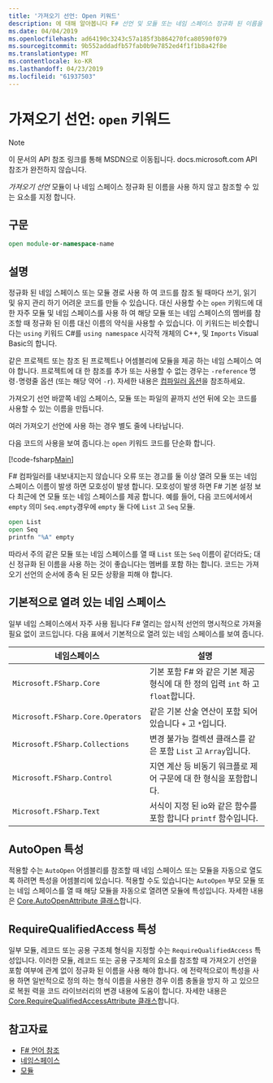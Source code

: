 ```yaml
---
title: '가져오기 선언: Open 키워드'
description: 에 대해 알아봅니다 F# 선언 및 모듈 또는 네임 스페이스 정규화 된 이름을 사용 하지 않고 참조할 수 있는 요소를 지정 하는 방법을 가져옵니다.
ms.date: 04/04/2019
ms.openlocfilehash: ad64190c3243c57a185f3b864270fca80590f079
ms.sourcegitcommit: 9b552addadfb57fab0b9e7852ed4f1f1b8a42f8e
ms.translationtype: MT
ms.contentlocale: ko-KR
ms.lasthandoff: 04/23/2019
ms.locfileid: "61937503"
---
```

# <a name="import-declarations-the-open-keyword"></a>가져오기 선언: `open` 키워드

> [!NOTE]
> 이 문서의 API 참조 링크를 통해 MSDN으로 이동됩니다.  docs.microsoft.com API 참조가 완전하지 않습니다.

*가져오기 선언* 모듈이 나 네임 스페이스 정규화 된 이름을 사용 하지 않고 참조할 수 있는 요소를 지정 합니다.

## <a name="syntax"></a>구문

```fsharp
open module-or-namespace-name
```

## <a name="remarks"></a>설명

정규화 된 네임 스페이스 또는 모듈 경로 사용 하 여 코드를 참조 될 때마다 쓰기, 읽기 및 유지 관리 하기 어려운 코드를 만들 수 있습니다. 대신 사용할 수는 `open` 키워드에 대 한 자주 모듈 및 네임 스페이스를 사용 하 여 해당 모듈 또는 네임 스페이스의 멤버를 참조할 때 정규화 된 이름 대신 이름의 약식을 사용할 수 있습니다. 이 키워드는 비슷합니다는 `using` 키워드 C#를 `using namespace` 시각적 개체의 C++, 및 `Imports` Visual Basic의 합니다.

같은 프로젝트 또는 참조 된 프로젝트나 어셈블리에 모듈을 제공 하는 네임 스페이스 여야 합니다. 프로젝트에 대 한 참조를 추가 또는 사용할 수 없는 경우는 `-reference` 명령`-`명령줄 옵션 (또는 해당 약어 `-r`). 자세한 내용은 [컴파일러 옵션](compiler-options.md)을 참조하세요.

가져오기 선언 바깥쪽 네임 스페이스, 모듈 또는 파일의 끝까지 선언 뒤에 오는 코드를 사용할 수 있는 이름을 만듭니다.

여러 가져오기 선언에 사용 하는 경우 별도 줄에 나타납니다.

다음 코드의 사용을 보여 줍니다.는 `open` 키워드 코드를 단순화 합니다.

[!code-fsharp[Main](../../../samples/snippets/fsharp/lang-ref-2/snippet6801.fs)]

F# 컴파일러를 내보내지는지 않습니다 오류 또는 경고를 둘 이상 열려 모듈 또는 네임 스페이스 이름이 발생 하면 모호성이 발생 합니다. 모호성이 발생 하면 F# 기본 설정 보다 최근에 연 모듈 또는 네임 스페이스를 제공 합니다. 예를 들어, 다음 코드에서에서 `empty` 의미 `Seq.empty`경우에 `empty` 둘 다에 `List` 고 `Seq` 모듈.

```fsharp
open List
open Seq
printfn "%A" empty
```

따라서 주의 같은 모듈 또는 네임 스페이스를 열 때 `List` 또는 `Seq` 이름이 같더라도; 대신 정규화 된 이름을 사용 하는 것이 좋습니다는 멤버를 포함 하는 합니다. 코드는 가져오기 선언의 순서에 종속 된 모든 상황을 피해 야 합니다.

## <a name="namespaces-that-are-open-by-default"></a>기본적으로 열려 있는 네임 스페이스

일부 네임 스페이스에서 자주 사용 됩니다 F# 열리는 암시적 선언의 명시적으로 가져올 필요 없이 코드입니다. 다음 표에서 기본적으로 열려 있는 네임 스페이스를 보여 줍니다.

|네임스페이스|설명|
|---------|-----------|
|`Microsoft.FSharp.Core`|기본 포함 F# 와 같은 기본 제공 형식에 대 한 정의 입력 `int` 하 고 `float`합니다.|
|`Microsoft.FSharp.Core.Operators`|같은 기본 산술 연산이 포함 되어 있습니다 `+` 고 `*`입니다.|
|`Microsoft.FSharp.Collections`|변경 불가능 컬렉션 클래스를 같은 포함 `List` 고 `Array`입니다.|
|`Microsoft.FSharp.Control`|지연 계산 등 비동기 워크플로 제어 구문에 대 한 형식을 포함합니다.|
|`Microsoft.FSharp.Text`|서식이 지정 된 io와 같은 함수를 포함 합니다 `printf` 함수입니다.|

## <a name="autoopen-attribute"></a>AutoOpen 특성

적용할 수는 `AutoOpen` 어셈블리를 참조할 때 네임 스페이스 또는 모듈을 자동으로 열도록 하려면 특성을 어셈블리에 있습니다. 적용할 수도 있습니다는 `AutoOpen` 부모 모듈 또는 네임 스페이스를 열 때 해당 모듈을 자동으로 열려면 모듈에 특성입니다. 자세한 내용은 [Core.AutoOpenAttribute 클래스](https://msdn.microsoft.com/visualfsharpdocs/conceptual/core.autoopenattribute-class-%5bfsharp%5d)합니다.

## <a name="requirequalifiedaccess-attribute"></a>RequireQualifiedAccess 특성

일부 모듈, 레코드 또는 공용 구조체 형식을 지정할 수는 `RequireQualifiedAccess` 특성입니다. 이러한 모듈, 레코드 또는 공용 구조체의 요소를 참조할 때 가져오기 선언을 포함 여부에 관계 없이 정규화 된 이름을 사용 해야 합니다. 에 전략적으로이 특성을 사용 하면 일반적으로 정의 하는 형식 이름을 사용한 경우 이름 충돌을 방지 하 고 있으므로 복원 력을 코드 라이브러리의 변경 내용에 도움이 합니다. 자세한 내용은 [Core.RequireQualifiedAccessAttribute 클래스](https://msdn.microsoft.com/visualfsharpdocs/conceptual/core.requirequalifiedaccessattribute-class-%5Bfsharp%5D)합니다.

## <a name="see-also"></a>참고자료

- [F# 언어 참조](index.md)
- [네임스페이스](namespaces.md)
- [모듈](modules.md)
